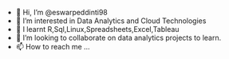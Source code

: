 - 👋 Hi, I’m @eswarpeddinti98
- 👀 I’m interested in Data Analytics and Cloud Technologies
- 🌱 I learnt R,Sql,Linux,Spreadsheets,Excel,Tableau
- 💞️ I’m looking to collaborate on data analytics projects to learn.
- 📫 How to reach me ...

<!---
eswarpeddinti98/eswarpeddinti98 is a ✨ special ✨ repository because its `README.md` (this file) appears on your GitHub profile.
You can click the Preview link to take a look at your changes.
--->
